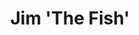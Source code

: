 ---
layout: credit-info
category: credits
headerstatus: shrunk-header
valid: 1
title: Jim 'The Fish'
credits_weight: 5
image_cover: /assets/img/credits-grid/jim-the-fish.jpg
image_social: /assets/img/credits-grid/opengraph/jim-the-fish.jpg
role: Composer
credit_type: Short Film
imdb: https://www.facebook.com/jimthefishfilm
soundcloud: https://w.soundcloud.com/player/?url=https%3A//api.soundcloud.com/tracks/243568656&amp;color=ff5500&amp;auto_play=false&amp;hide_related=false&amp;show_comments=false&amp;show_user=false&amp;show_reposts=false
genre: Drama/Romance
director: Andrew Tulloch
---